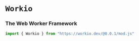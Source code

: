 # ```Workio```
### The Web Worker Framework

```javascript
import { Workio } from "https://workio.dev/@0.0.1/mod.js"
```